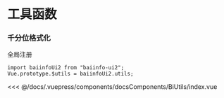 # 工具函数
### 千分位格式化
全局注册
```
import baiinfoUi2 from "baiinfo-ui2";
Vue.prototype.$utils = baiinfoUi2.utils;
```


<common-code-format>
  <docsComponents-BiUtils-index slot="source"></docsComponents-BiUtils-index>

<<< @/docs/.vuepress/components/docsComponents/BiUtils/index.vue
</common-code-format>